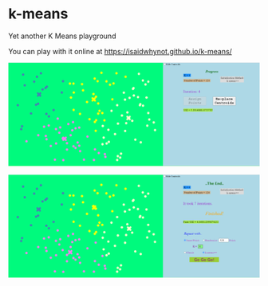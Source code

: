 # k-means
Yet another K Means playground

You can play with it online at https://isaidwhynot.github.io/k-means/

![ss k-means 1](https://github.com/isaidwhynot/k-means/blob/master/ss1.PNG?raw=true)

![ss k-means 2](https://github.com/isaidwhynot/k-means/blob/master/ss2.PNG?raw=true)
